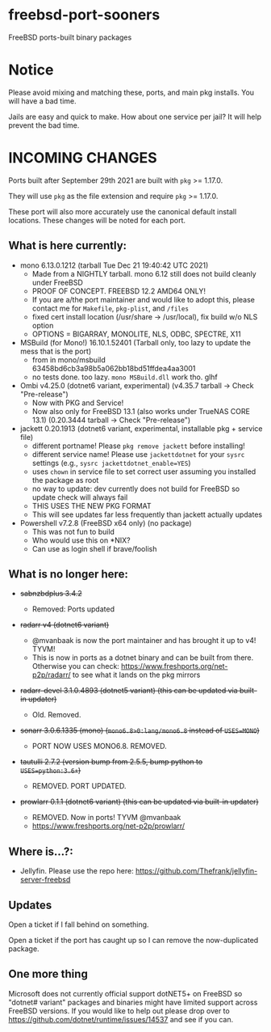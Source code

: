 # freebsd-port-sooners
FreeBSD ports-built binary packages
# Notice
Please avoid mixing and matching these, ports, and main pkg installs. You will have a bad time.

Jails are easy and quick to make. How about one service per jail? It will help prevent the bad time.

# INCOMING CHANGES
Ports built after September 29th 2021 are built with `pkg` >= 1.17.0. 

They will use `pkg` as the file extension and require `pkg` >= 1.17.0.

These port will also more accurately use the canonical default install locations. These changes will be noted for each port.

## What is here currently:
- mono 6.13.0.1212 (tarball Tue Dec 21 19:40:42 UTC 2021)
  - Made from a NIGHTLY tarball. mono 6.12 still does not build cleanly under FreeBSD
  - PROOF OF CONCEPT. FREEBSD 12.2 AMD64 ONLY!
  - If you are a/the port maintainer and would like to adopt this, please contact me for `Makefile`, `pkg-plist`, and `/files`
  - fixed cert install location (/usr/share -> /usr/local), fix build w/o NLS option
  - OPTIONS = BIGARRAY, MONOLITE, NLS, ODBC, SPECTRE, X11
- MSBuild (for Mono!) 16.10.1.52401 (Tarball only, too lazy to update the mess that is the port)
  - from in mono/msbuild 63458bd6cb3a98b5a062bb18bd51ffdea4aa3001
  - no tests done. too lazy. `mono MSBuild.dll` work tho. glhf
- Ombi v4.25.0 (dotnet6 variant, experimental) (v4.35.7 tarball -> Check "Pre-release")
  - Now with PKG and Service!
  - Now also only for FreeBSD 13.1 (also works under TrueNAS CORE 13.1) (0.20.3444 tarball -> Check "Pre-release")
- jackett 0.20.1913 (dotnet6 variant, experimental, installable pkg + service file)
  - different portname! Please `pkg remove jackett` before installing!
  - different service name! Please use `jackettdotnet` for your `sysrc` settings (e.g., `sysrc jackettdotnet_enable=YES`)
  - uses `chown` in service file to set correct user assuming you installed the package as root
  - no way to update: dev currently does not build for FreeBSD so update check will always fail
  - THIS USES THE NEW PKG FORMAT
  - This will see updates far less frequently than jackett actually updates
- Powershell v7.2.8 (FreeBSD x64 only) (no package)
  - This was not fun to build
  - Who would use this on *NIX?
  - Can use as login shell if brave/foolish
## What is no longer here:
- ~~sabnzbdplus 3.4.2~~
  - Removed: Ports updated
- ~~radarr v4 (dotnet6 variant)~~
  - @mvanbaak is now the port maintainer and has brought it up to v4! TYVM!
  - This is now in ports as a dotnet binary and can be built from there. Otherwise you can check: https://www.freshports.org/net-p2p/radarr/ to see what it lands on the pkg mirrors
  
- ~~radarr-devel 3.1.0.4893 (dotnet5 variant) (this can be updated via built-in updater)~~
  - Old. Removed.

- ~~sonarr 3.0.6.1335 (mono) (`mono6.8>0:lang/mono6.8` instead of `USES=MONO`)~~
  - PORT NOW USES MONO6.8. REMOVED.
  
- ~~tautulli 2.7.2 (version bump from 2.5.5, bump python to `USES=python:3.6+`)~~
  - REMOVED. PORT UPDATED.

- ~~prowlarr 0.1.1 (dotnet6 variant) (this can be updated via built-in updater)~~
  - REMOVED. Now in ports! TYVM @mvanbaak
  - https://www.freshports.org/net-p2p/prowlarr/

## Where is...?:
- Jellyfin. Please use the repo here: https://github.com/Thefrank/jellyfin-server-freebsd

## Updates
Open a ticket if I fall behind on something. 

Open a ticket if the port has caught up so I can remove the now-duplicated package.

## One more thing
Microsoft does not currently official support dotNET5+ on FreeBSD so "dotnet# variant" packages and binaries might have limited support across FreeBSD versions.
If you would like to help out please drop over to https://github.com/dotnet/runtime/issues/14537 and see if you can.
